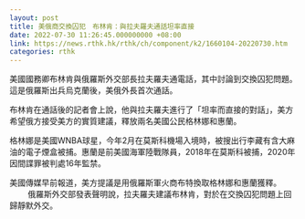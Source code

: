 ```yaml
---
layout: post
title: 美俄商交換囚犯　布林肯：與拉夫羅夫通話坦率直接
date: 2022-07-30 11:26:45.000000000 +08:00
link: https://news.rthk.hk/rthk/ch/component/k2/1660104-20220730.htm
categories: rthk
---
```


美國國務卿布林肯與俄羅斯外交部長拉夫羅夫通電話，其中討論到交換囚犯問題。這是俄羅斯出兵烏克蘭後，美俄外長首次通話。 

布林肯在通話後的記者會上說，他與拉夫羅夫進行了「坦率而直接的對話」，美方希望俄方接受美方的實質建議，釋放兩名美國公民格林娜和惠蘭。 

格林娜是美國WNBA球星，今年2月在莫斯科機場入境時，被搜出行李藏有含大麻油的電子煙盒被捕。惠蘭是前美國海軍陸戰隊員，2018年在莫斯科被捕，2020年因間諜罪被判處16年監禁。 

美國傳媒早前報道，美方提議是用俄羅斯軍火商布特換取格林娜和惠蘭獲釋。 
  　　 
俄羅斯外交部發表聲明說，拉夫羅夫建議布林肯，對於在交換囚犯問題上回歸靜默外交。
